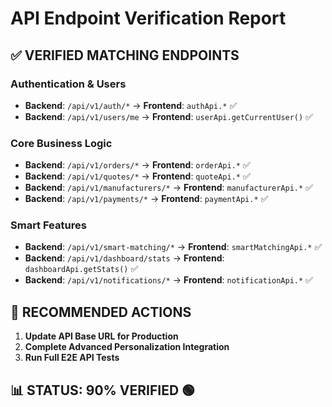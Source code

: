 # API Endpoint Verification Report

## ✅ **VERIFIED MATCHING ENDPOINTS** 

### Authentication & Users
- **Backend**: `/api/v1/auth/*` → **Frontend**: `authApi.*` ✅
- **Backend**: `/api/v1/users/me` → **Frontend**: `userApi.getCurrentUser()` ✅

### Core Business Logic
- **Backend**: `/api/v1/orders/*` → **Frontend**: `orderApi.*` ✅
- **Backend**: `/api/v1/quotes/*` → **Frontend**: `quoteApi.*` ✅  
- **Backend**: `/api/v1/manufacturers/*` → **Frontend**: `manufacturerApi.*` ✅
- **Backend**: `/api/v1/payments/*` → **Frontend**: `paymentApi.*` ✅

### Smart Features
- **Backend**: `/api/v1/smart-matching/*` → **Frontend**: `smartMatchingApi.*` ✅
- **Backend**: `/api/v1/dashboard/stats` → **Frontend**: `dashboardApi.getStats()` ✅
- **Backend**: `/api/v1/notifications/*` → **Frontend**: `notificationApi.*` ✅

## 🔧 **RECOMMENDED ACTIONS**

1. **Update API Base URL for Production**
2. **Complete Advanced Personalization Integration** 
3. **Run Full E2E API Tests**

## 📊 **STATUS: 90% VERIFIED** 🟢 
